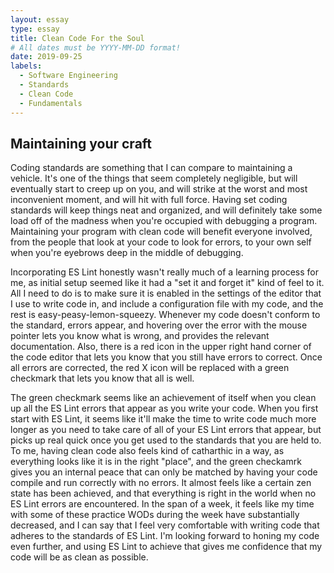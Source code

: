 ```yaml
---
layout: essay
type: essay
title: Clean Code For the Soul
# All dates must be YYYY-MM-DD format!
date: 2019-09-25
labels:
  - Software Engineering
  - Standards
  - Clean Code
  - Fundamentals
---
```


## Maintaining your craft

Coding standards are something that I can compare to maintaining a vehicle. It's one of the things that seem completely negligible, but will eventually start to creep up on you, and will strike at the worst and most inconvenient moment, and will hit with full force. Having set coding standards will keep things neat and organized, and will definitely take some load off of the madness when you're occupied with debugging a program. Maintaining your program with clean code will benefit everyone involved, from the people that look at your code to look for errors, to your own self when you're eyebrows deep in the middle of debugging.

Incorporating ES Lint honestly wasn't really much of a learning process for me, as initial setup seemed like it had a "set it and forget it" kind of feel to it. All I need to do is to make sure it is enabled in the settings of the editor that I use to write code in, and include a configuration file with my code, and the rest is easy-peasy-lemon-squeezy. Whenever my code doesn't conform to the standard, errors appear, and hovering over the error with the mouse pointer lets you know what is wrong, and provides the relevant documentation. Also, there is a red icon in the upper right hand corner of the code editor that lets you know that you still have errors to correct. Once all errors are corrected, the red X icon will be replaced with a green checkmark that lets you know that all is well.

The green checkmark seems like an achievement of itself when you clean up all the ES Lint errors that appear as you write your code. When you first start with ES Lint, it seems like it'll make the time to write code much more longer as you need to take care of all of your ES Lint errors that appear, but picks up real quick once you get used to the standards that you are held to. To me, having clean code also feels kind of catharthic in a way, as everything looks like it is in the right "place", and the green checkamrk gives you an internal peace that can only be matched by having your code compile and run correctly with no errors. It almost feels like a certain zen state has been achieved, and that everything is right in the world when no ES Lint errors are encountered. In the span of a week, it feels like my time with some of these practice WODs during the week have substantially decreased, and I can say that I feel very comfortable with writing code that adheres to the standards of ES Lint. I'm looking forward to honing my code even further, and using ES Lint to achieve that gives me confidence that my code will be as clean as possible.



